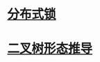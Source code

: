 # [分布式锁](https://coinshine.github.io/%E5%88%86%E5%B8%83%E5%BC%8F%E9%94%81)
# [二叉树形态推导](https://github.com/CoinShine/CoinShine.github.io/blob/master/%E4%BA%8C%E5%8F%89%E6%A0%91%E5%BD%A2%E6%80%81%E6%8E%A8%E5%AF%BC.md)
